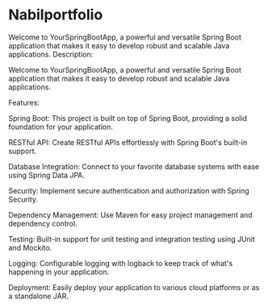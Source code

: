 # Nabilportfolio
Welcome to YourSpringBootApp, a powerful and versatile Spring Boot application that makes it easy to develop robust and scalable Java applications.
Description:

Welcome to YourSpringBootApp, a powerful and versatile Spring Boot application that makes it easy to develop robust and scalable Java applications.

Features:

Spring Boot: This project is built on top of Spring Boot, providing a solid foundation for your application.

RESTful API: Create RESTful APIs effortlessly with Spring Boot's built-in support.

Database Integration: Connect to your favorite database systems with ease using Spring Data JPA.

Security: Implement secure authentication and authorization with Spring Security.

Dependency Management: Use Maven for easy project management and dependency control.

Testing: Built-in support for unit testing and integration testing using JUnit and Mockito.

Logging: Configurable logging with logback to keep track of what's happening in your application.

Deployment: Easily deploy your application to various cloud platforms or as a standalone JAR.
